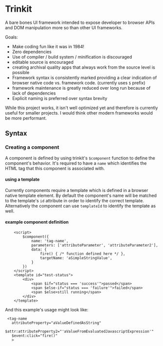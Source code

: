 # Trinkit

A bare bones UI framework intended to expose developer to browser APIs and DOM manipulation more so
than other UI frameworks.

Goals:

* Make coding fun like it was in 1984!
* Zero dependencies
* Use of compiler / build system / minification is discouraged
* editable source is encouraged
* creating archival quality apps that always work from the source level is possible
* Framework syntax is consistently marked providing a clear indication of browser native code vs. framework code. (currently uses `$` prefix)
* framework maintenance is greatly reduced over long run because of lack of dependencies
* Explicit naming is preferred over syntax brevity

While this project works, it isn't well optimized yet and therefore is currently useful for smaller projects. I would think other modern frameworks would be more performant.

## Syntax

### Creating a component

A component is defined by using trinkit's `$component` function to define the component's behavior.  It's required to have a `name` which identifies the HTML tag that this component is associated with.

#### using a template

Currently components require a template which is defined in a browser native template element.  By default the component's name will be matched to the template's `id` attribute in order to identify
the correct template. Alternatively the component can use `templateId` to identify the template as well.


#### example component definition

```
    <script>
        $component({
            name: 'tag-name',
            parameters: ['attributeParameter', 'attributeParameter2'],
            data: {
                fire() { /* function defined here */ },
                targetName: 'aSimpleStringValue',
            }
        })
    </script>
    <template id="test-status">
        <div>
            <span $if="status === 'success'">passed</span>
            <span $else-if="status === 'failure'">failed</span>
            <span $else>still running</span>
        </div>
    </template>
```

And this example's usage might look like:

```
 <tag-name
   attributeProperty="aValueDefinedAsString"
   $attr:attributeProperty2="'aValueFromEvaluatedJavascriptExpression'"
   $event:click="fire()"
   >
```
